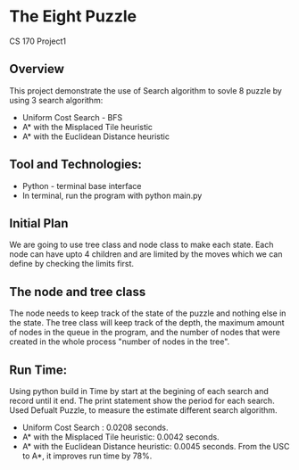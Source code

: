 # The Eight Puzzle
CS 170 Project1 

## Overview 
This project demonstrate the use of Search algorithm to sovle 8 puzzle by using 3 search algorithm: 
* Uniform Cost Search - BFS
* A* with the Misplaced Tile heuristic
* A* with the Euclidean Distance heuristic

## Tool and Technologies: 
* Python - terminal base interface
* In terminal, run the program with python main.py

## Initial Plan
We are going to use tree class and node class to make each state. Each node can have upto 4 children and are limited by the moves which we can define by checking the limits first. 

## The node and tree class
The node needs to keep track of the state of the puzzle and nothing else in the state. 
The tree class will keep track of the depth, the maximum amount of nodes in the queue in the program, and the number of nodes that were created in the whole process "number of nodes in the tree".

## Run Time:
Using python build in Time by start at the begining of each search and record until it end. The print statement show the period for each search. 
Used Defualt Puzzle, to measure the estimate different search algorithm. 
* Uniform Cost Search : 0.0208 seconds.
* A* with the Misplaced Tile heuristic: 0.0042 seconds.
* A* with the Euclidean Distance heuristic: 0.0045 seconds.
From the USC to A*, it improves run time by 78%. 
